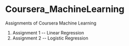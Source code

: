 # Coursera_MachineLearning
Assignments of Coursera Machine Learning
  1. Assignment 1 -- Linear Regression
  2. Assignment 2 -- Logistic Regression
